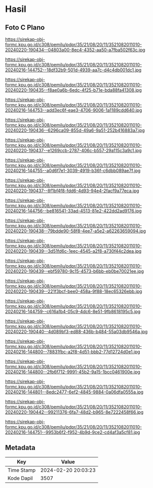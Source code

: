 # Hasil

## Foto C Plano

https://sirekap-obj-formc.kpu.go.id/c308/pemilu/pdpr/35/21/08/20/11/3521082011010-20240220-190434--04803a00-8ec4-4352-aa50-a7fba502f63c.jpg

https://sirekap-obj-formc.kpu.go.id/c308/pemilu/pdpr/35/21/08/20/11/3521082011010-20240216-144752--18df32b9-501d-4939-aa7c-d4c4db001dc1.jpg

https://sirekap-obj-formc.kpu.go.id/c308/pemilu/pdpr/35/21/08/20/11/3521082011010-20240220-190435--f8ae0a6b-6edc-4f25-b71e-bda88fa41308.jpg

https://sirekap-obj-formc.kpu.go.id/c308/pemilu/pdpr/35/21/08/20/11/3521082011010-20240216-144753--add3ec6f-eae3-4706-9006-1a1189cdd640.jpg

https://sirekap-obj-formc.kpu.go.id/c308/pemilu/pdpr/35/21/08/20/11/3521082011010-20240220-190436--6296ca09-855d-49a6-9a51-252b416883a7.jpg

https://sirekap-obj-formc.kpu.go.id/c308/pemilu/pdpr/35/21/08/20/11/3521082011010-20240220-190437--e1269ccb-2787-406c-b557-29a115c3a9c1.jpg

https://sirekap-obj-formc.kpu.go.id/c308/pemilu/pdpr/35/21/08/20/11/3521082011010-20240216-144755--a0d6f7e1-3039-4919-b36f-c6dbb089ae7f.jpg

https://sirekap-obj-formc.kpu.go.id/c308/pemilu/pdpr/35/21/08/20/11/3521082011010-20240220-190437--8f1bf4f8-fdd6-4d93-94e4-2facf9a77eca.jpg

https://sirekap-obj-formc.kpu.go.id/c308/pemilu/pdpr/35/21/08/20/11/3521082011010-20240216-144756--be816541-33ad-4513-81e2-422dd2ad9176.jpg

https://sirekap-obj-formc.kpu.go.id/c308/pemilu/pdpr/35/21/08/20/11/3521082011010-20240220-190438--79bdde90-58f8-4ee7-a5e2-a62263659094.jpg

https://sirekap-obj-formc.kpu.go.id/c308/pemilu/pdpr/35/21/08/20/11/3521082011010-20240220-190439--3d51fd6c-1eec-4545-a2f8-a730f44c2dea.jpg

https://sirekap-obj-formc.kpu.go.id/c308/pemilu/pdpr/35/21/08/20/11/3521082011010-20240220-190439--ebf59780-9c15-4573-b6bb-eb0be70021ee.jpg

https://sirekap-obj-formc.kpu.go.id/c308/pemilu/pdpr/35/21/08/20/11/3521082011010-20240220-190439--221f3bcf-bee0-458a-9f88-18ec65326ebb.jpg

https://sirekap-obj-formc.kpu.go.id/c308/pemilu/pdpr/35/21/08/20/11/3521082011010-20240216-144759--c616a1b4-05c9-4dc6-8e51-9fb8618195c5.jpg

https://sirekap-obj-formc.kpu.go.id/c308/pemilu/pdpr/35/21/08/20/11/3521082011010-20240220-190440--4d089bf3-ed88-436b-b484-55a03db9546a.jpg

https://sirekap-obj-formc.kpu.go.id/c308/pemilu/pdpr/35/21/08/20/11/3521082011010-20240216-144800--78831fbc-a2f8-4d51-bbb2-77d12724d0e1.jpg

https://sirekap-obj-formc.kpu.go.id/c308/pemilu/pdpr/35/21/08/20/11/3521082011010-20240216-144800--2fb6f712-9991-45b2-9a15-1bcc0461900e.jpg

https://sirekap-obj-formc.kpu.go.id/c308/pemilu/pdpr/35/21/08/20/11/3521082011010-20240216-144801--8edc2477-6ef2-4845-9884-0a06dfa0555a.jpg

https://sirekap-obj-formc.kpu.go.id/c308/pemilu/pdpr/35/21/08/20/11/3521082011010-20240220-190442--99211376-6fa7-48d2-b965-8e7222458f66.jpg

https://sirekap-obj-formc.kpu.go.id/c308/pemilu/pdpr/35/21/08/20/11/3521082011010-20240216-144751--9953b6f2-f952-4b9d-9ce2-cd4af3a5cf81.jpg


## Metadata

| Key        | Value               |
| ---------- | ------------------- |
| Time Stamp | 2024-02-20 20:03:23 |
| Kode Dapil | 3507                |



